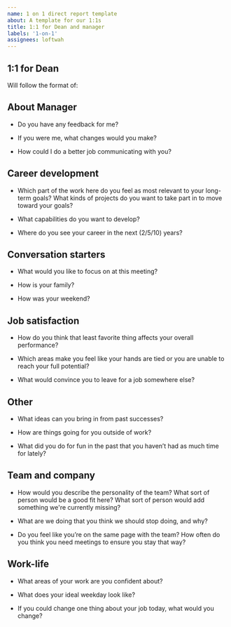 ```yaml
---
name: 1 on 1 direct report template
about: A template for our 1:1s
title: 1:1 for Dean and manager
labels: '1-on-1'
assignees: loftwah
---
```


## 1:1 for Dean

Will follow the format of:

<!-- start of questions -->
## About Manager

- Do you have any feedback for me?

- If you were me, what changes would you make?

- How could I do a better job communicating with you?

## Career development

- Which part of the work here do you feel as most relevant to your long-term goals? What kinds of projects do you want to take part in to move toward your goals?

- What capabilities do you want to develop?

- Where do you see your career in the next (2/5/10) years?

## Conversation starters

- What would you like to focus on at this meeting?

- How is your family?

- How was your weekend?

## Job satisfaction

- How do you think that least favorite thing affects your overall performance?

- Which areas make you feel like your hands are tied or you are unable to reach your full potential?

- What would convince you to leave for a job somewhere else?

## Other

- What ideas can you bring in from past successes?

- How are things going for you outside of work?

- What did you do for fun in the past that you haven’t had as much time for lately?

## Team and company

- How would you describe the personality of the team? What sort of person would be a good fit here? What sort of person would add something we're currently missing?

- What are we doing that you think we should stop doing, and why?

- Do you feel like you’re on the same page with the team? How often do you think you need meetings to ensure you stay that way?

## Work-life

- What areas of your work are you confident about?

- What does your ideal weekday look like?

- If you could change one thing about your job today, what would you change?

<!-- end of questions -->